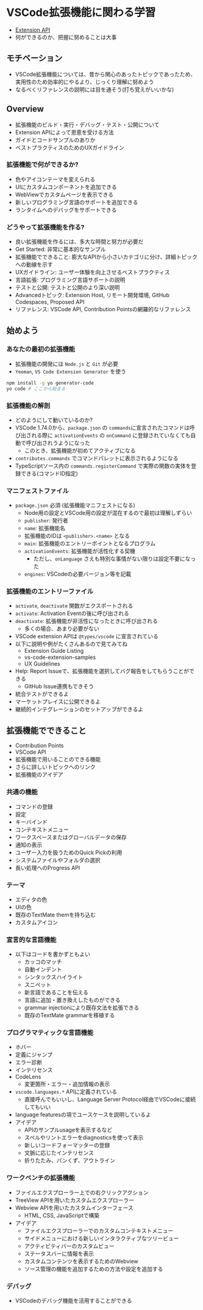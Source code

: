 # VSCode拡張機能に関わる学習

- [Extension API](https://code.visualstudio.com/api)
- 何ができるのか、把握に努めることは大事

## モチベーション

- VSCode拡張機能については、昔から関心のあったトピックであったため、実用性のため効率的にやるより、じっくり理解に努めよう
- なるべくリファレンスの説明には目を通そう(打ち覚えがいいかな)

## Overview

- 拡張機能のビルド・実行・デバッグ・テスト・公開について
- Extension APIによって恩恵を受ける方法
- ガイドとコードサンプルのありか
- ベストプラクティスのためのUXガイドライン

### 拡張機能で何ができるか?

- 色やアイコンテーマを変えられる
- UIにカスタムコンポーネントを追加できる
- WebViewでカスタムページを表示できる
- 新しいプログラミング言語のサポートを追加できる
- ランタイムへのデバッグをサポートできる

### どうやって拡張機能を作る?

- 良い拡張機能を作るには、多大な時間と努力が必要だ
- Get Started: 非常に基本的なサンプル
- 拡張機能でできること: 膨大なAPIから小さいカテゴリに分け、詳細トピックへの動線を示す
- UXガイドライン: ユーザー体験を向上させるベストプラクティス
- 言語拡張: プログラミング言語サポートの説明
- テストと公開: テストと公開のより深い説明
- Advancedトピック: Extension Host, リモート開発環境, GitHub Codespaces, Proposed API
- リファレンス: VSCode API, Contribution Pointsの網羅的なリファレンス

## 始めよう

### あなたの最初の拡張機能

- 拡張機能の開発には `Node.js` と `Git` が必要
- `Yeoman`, `VS Code Extension Generator` を使う

```bash
npm install -g yo generator-code
yo code # ここから始まる
```

### 拡張機能の解剖

- どのようにして動いているのか?
- VSCode 1.74.0から、`package.json` の `commands`に宣言されたコマンドは呼び出される際に `activationEvents` の `onCommand` に登録されていなくても自動で呼び出されうようになった
  - このとき、拡張機能が初めてアクティブになる
- `contributes.commands` でコマンドパレットに表示されるようになる
- TypeScriptソース内の `commands.registerCommand` で実際の関数の実体を登録できる(コマンドID指定)

### マニフェストファイル

- `package.json` 必須 (拡張機能マニフェストになる)
  - Node用の設定とVSCode用の設定が混在するので最初は理解しずらい
  - `publisher`: 発行者
  - `name`: 拡張機能名
  - 拡張機能のIDは `<publisher>.<name>` となる
  - `main`: 拡張機能のエントリーポイントとなるプログラム
  - `activationEvents`: 拡張機能が活性化する契機
    - ただし、`onLanguage` さえも特別な事情がない限りは設定不要になった
  - `engines`: VSCodeの必要バージョン等を記載

### 拡張機能のエントリーファイル

- `activate`, `deactivate` 関数がエクスポートされる
- `activate`: Activation Eventの後に呼び出される
- `deactivate`: 拡張機能が非活性になったときに呼び出される
  - 多くの場合、あまり必要がない
- VSCode extension APIは `@types/vscode` に宣言されている
- 以下に説明や例がたくさんあるので見てみてね
  - Extension Guide Listing
  - vs-code-extension-samples
  - UX Guidelines
- Help: Report Issueで、拡張機能を選択してバグ報告をしてもらうことができる
  - GitHub Issue連携もできそう
- 統合テストができるよ
- マーケットプレイスに公開できるよ
- 継続的インテグレーションのセットアップができるよ

## 拡張機能でできること

- Contribution Points
- VSCode API
- 拡張機能で用いることのできる機能
- さらに詳しいトピックへのリンク
- 拡張機能のアイデア

### 共通の機能

- コマンドの登録
- 設定
- キーバインド
- コンテキストメニュー
- ワークスペースまたはグローバルデータの保存
- 通知の表示
- ユーザー入力を扱うためのQuick Pickの利用
- システムファイルやフォルダの選択
- 長い処理へのProgress API

### テーマ

- エディタの色
- UIの色
- 既存のTextMate themを持ち込む
- カスタムアイコン

### 宣言的な言語機能

- 以下はコードを書かずともよい
  - カッコのマッチ
  - 自動インデント
  - シンタックスハイライト
  - スニペット
  - 新言語であることを伝える
  - 言語に追加・置き換えしたものができる
  - grammar injectionにより既存文法を拡張できる
  - 既存のTextMate grammarを移植する

### プログラマティックな言語機能

- ホバー
- 定義にジャンプ
- エラー診断
- インテリセンス
- CodeLens
  - 変更箇所・エラー・追加情報の表示
- `vscode.languages.*` APIに定義されている
  - 直接呼んでもいいし、Language Server Protocol経由でVSCodeに接続してもいい
- language featuresの項でユースケースを説明しているよ
- アイデア
  - APIのサンプルusageを表示するなど
  - スペルやリントエラーをdiagnosticsを使って表示
  - 新しいコードフォーマッターの登録
  - 文脈に応じたインテリセンス
  - 折りたたみ、パンくず、アウトライン

### ワークベンチの拡張機能

- ファイルエクスプローラー上での右クリックアクション
- TreeView APIを用いたカスタムエクスプローラー
- Webview APIを用いたカスタムインターフェース
  - HTML, CSS, JavaScriptで構築
- アイデア
  - ファイルエクスプローラーでのカスタムコンテキストメニュー
  - サイドメニューにおける新しいインタラクティブなツリービュー
  - アクティビティバーのカスタムビュー
  - ステータスバーに情報を表示
  - カスタムコンテンツを表示するためのWebview
  - ソース管理の機能を追加するための方法や設定を追加する

### デバッグ

- VSCodeのデバッグ機能を活用することができる
